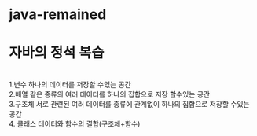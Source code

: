 # java-remained
<h1>자바의 정석 복습</h1><br>
1.변수 하나의 데이터를 저장할 수있는 공간<br>
2.배열 같은 종류의 여러 데이터를 하나의 집합으로 저장 할수있는 공간<br>
3.구조체 서로 관련된 여러 데이터를 종류에 관계없이 하나의 집합으로 저장할 수있는 공간<br>
4. 클래스 데이터와 함수의 결합(구조체+함수)

